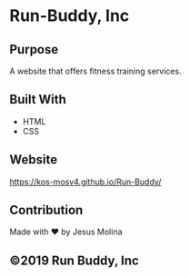 # Run-Buddy, Inc

## Purpose
A website that offers fitness training services.


## Built With
* HTML
* CSS

## Website
https://kos-mosv4.github.io/Run-Buddy/

## Contribution
Made with ❤️ by Jesus Molina

## ©️2019 Run Buddy, Inc
